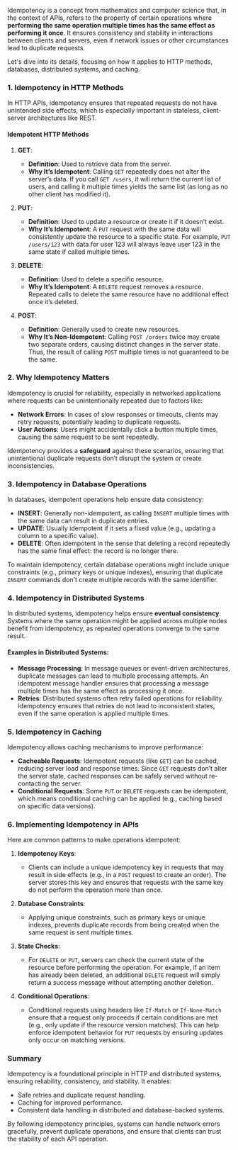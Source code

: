 Idempotency is a concept from mathematics and computer science that, in the context of APIs, refers to the property of certain operations where **performing the same operation multiple times has the same effect as performing it once**. It ensures consistency and stability in interactions between clients and servers, even if network issues or other circumstances lead to duplicate requests.

Let's dive into its details, focusing on how it applies to HTTP methods, databases, distributed systems, and caching.

### 1. **Idempotency in HTTP Methods**

In HTTP APIs, idempotency ensures that repeated requests do not have unintended side effects, which is especially important in stateless, client-server architectures like REST.

#### Idempotent HTTP Methods

1. **GET**: 
   - **Definition**: Used to retrieve data from the server.
   - **Why It’s Idempotent**: Calling `GET` repeatedly does not alter the server’s data. If you call `GET /users`, it will return the current list of users, and calling it multiple times yields the same list (as long as no other client has modified it).

2. **PUT**:
   - **Definition**: Used to update a resource or create it if it doesn’t exist.
   - **Why It’s Idempotent**: A `PUT` request with the same data will consistently update the resource to a specific state. For example, `PUT /users/123` with data for user 123 will always leave user 123 in the same state if called multiple times.

3. **DELETE**:
   - **Definition**: Used to delete a specific resource.
   - **Why It’s Idempotent**: A `DELETE` request removes a resource. Repeated calls to delete the same resource have no additional effect once it’s deleted.

4. **POST**:
   - **Definition**: Generally used to create new resources.
   - **Why It’s Non-Idempotent**: Calling `POST /orders` twice may create two separate orders, causing distinct changes in the server state. Thus, the result of calling `POST` multiple times is not guaranteed to be the same.

### 2. **Why Idempotency Matters**

Idempotency is crucial for reliability, especially in networked applications where requests can be unintentionally repeated due to factors like:

- **Network Errors**: In cases of slow responses or timeouts, clients may retry requests, potentially leading to duplicate requests.
- **User Actions**: Users might accidentally click a button multiple times, causing the same request to be sent repeatedly.

Idempotency provides a **safeguard** against these scenarios, ensuring that unintentional duplicate requests don’t disrupt the system or create inconsistencies.

### 3. **Idempotency in Database Operations**

In databases, idempotent operations help ensure data consistency:

- **INSERT**: Generally non-idempotent, as calling `INSERT` multiple times with the same data can result in duplicate entries.
- **UPDATE**: Usually idempotent if it sets a fixed value (e.g., updating a column to a specific value).
- **DELETE**: Often idempotent in the sense that deleting a record repeatedly has the same final effect: the record is no longer there.
  
To maintain idempotency, certain database operations might include unique constraints (e.g., primary keys or unique indexes), ensuring that duplicate `INSERT` commands don’t create multiple records with the same identifier.

### 4. **Idempotency in Distributed Systems**

In distributed systems, idempotency helps ensure **eventual consistency**. Systems where the same operation might be applied across multiple nodes benefit from idempotency, as repeated operations converge to the same result.

#### Examples in Distributed Systems:
- **Message Processing**: In message queues or event-driven architectures, duplicate messages can lead to multiple processing attempts. An idempotent message handler ensures that processing a message multiple times has the same effect as processing it once.
- **Retries**: Distributed systems often retry failed operations for reliability. Idempotency ensures that retries do not lead to inconsistent states, even if the same operation is applied multiple times.

### 5. **Idempotency in Caching**

Idempotency allows caching mechanisms to improve performance:

- **Cacheable Requests**: Idempotent requests (like `GET`) can be cached, reducing server load and response times. Since `GET` requests don’t alter the server state, cached responses can be safely served without re-contacting the server.
- **Conditional Requests**: Some `PUT` or `DELETE` requests can be idempotent, which means conditional caching can be applied (e.g., caching based on specific data versions).

### 6. **Implementing Idempotency in APIs**

Here are common patterns to make operations idempotent:

1. **Idempotency Keys**:
   - Clients can include a unique idempotency key in requests that may result in side effects (e.g., in a `POST` request to create an order). The server stores this key and ensures that requests with the same key do not perform the operation more than once.
   
2. **Database Constraints**:
   - Applying unique constraints, such as primary keys or unique indexes, prevents duplicate records from being created when the same request is sent multiple times.
   
3. **State Checks**:
   - For `DELETE` or `PUT`, servers can check the current state of the resource before performing the operation. For example, if an item has already been deleted, an additional `DELETE` request will simply return a success message without attempting another deletion.

4. **Conditional Operations**:
   - Conditional requests using headers like `If-Match` or `If-None-Match` ensure that a request only proceeds if certain conditions are met (e.g., only update if the resource version matches). This can help enforce idempotent behavior for `PUT` requests by ensuring updates only occur on matching versions.

### Summary

Idempotency is a foundational principle in HTTP and distributed systems, ensuring reliability, consistency, and stability. It enables:
- Safe retries and duplicate request handling.
- Caching for improved performance.
- Consistent data handling in distributed and database-backed systems.

By following idempotency principles, systems can handle network errors gracefully, prevent duplicate operations, and ensure that clients can trust the stability of each API operation.

